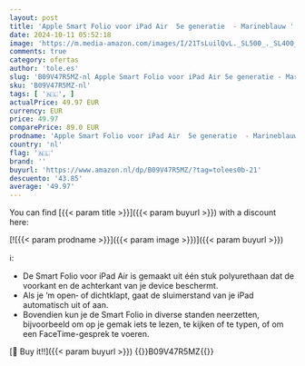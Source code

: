 ```yaml
---
layout: post
title: 'Apple Smart Folio voor iPad Air  5e generatie  - Marineblauw '
date: 2024-10-11 05:52:18
image: 'https://m.media-amazon.com/images/I/21TsLuilQvL._SL500_._SL400_.jpg'
comments: true
category: ofertas
author: 'tole.es'
slug: 'B09V47R5MZ-nl Apple Smart Folio voor iPad Air 5e generatie - Marineblauw'
sku: 'B09V47R5MZ-nl'
tags: [ '🇳🇱', ]
actualPrice: 49.97 EUR
currency: EUR
price: 49.97
comparePrice: 89.0 EUR
prodname: 'Apple Smart Folio voor iPad Air  5e generatie  - Marineblauw '
country: 'nl'
flag: '🇳🇱'
brand: ''
buyurl: 'https://www.amazon.nl/dp/B09V47R5MZ/?tag=tolees0b-21'
descuento: '43.85'
average: '49.97'
---
```


You can find [{{< param title >}}]({{< param buyurl >}}) with a discount here:

[![{{< param prodname >}}]({{< param image >}})]({{< param buyurl >}})

ℹ️:

- De Smart Folio voor iPad Air is gemaakt uit één stuk polyurethaan dat de voorkant en de achterkant van je device beschermt.
- Als je ’m open‑ of dichtklapt, gaat de sluimerstand van je iPad automatisch uit of aan.
- Bovendien kun je de Smart Folio in diverse standen neerzetten, bijvoorbeeld om op je gemak iets te lezen, te kijken of te typen, of om een FaceTime-gesprek te voeren.

[🛒 Buy it!!]({{< param buyurl >}})
{{<world>}}B09V47R5MZ{{</world>}}
